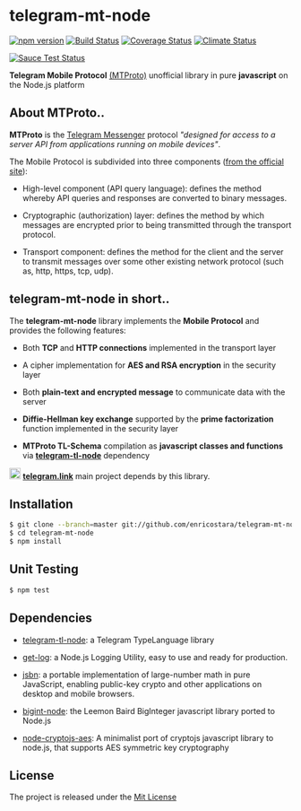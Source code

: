 # telegram-mt-node
[![npm version][npm-image]][npm-url] [![Build Status][travis-image]][travis-url] [![Coverage Status][coverage-image]][coverage-url] [![Climate Status][climate-image]][climate-url]

[![Sauce Test Status][sauce-image]][sauce-url]


**Telegram Mobile Protocol** [(MTProto)](https://core.telegram.org/mtproto) unofficial library in pure **javascript** on the Node.js platform

## About MTProto..

**MTProto** is the [Telegram Messenger](http://www.telegram.org ) protocol 
_"designed for access to a server API from applications running on mobile devices"_.

The Mobile Protocol is subdivided into three components ([from the official site](https://core.telegram.org/mtproto#general-description)):

 - High-level component (API query language): defines the method whereby API 
 queries and responses are converted to binary messages.
 
 - Cryptographic (authorization) layer: defines the method by which messages 
 are encrypted prior to being transmitted through the transport protocol.      
 
 - Transport component: defines the method for the client and the server to transmit 
 messages over some other existing network protocol (such as, http, https, tcp, udp).



## telegram-mt-node in short..

The **telegram-mt-node** library implements the **Mobile Protocol** and provides the following features:

 - Both **TCP** and **HTTP connections** implemented in the transport layer
 
 - A cipher implementation for **AES and RSA encryption** in the security layer
 
 - Both **plain-text and encrypted message** to communicate data with the server
 
 - **Diffie-Hellman key exchange** supported by the **prime factorization** function implemented in the security layer
 
 - **MTProto TL-Schema** compilation as **javascript classes and functions** via [**telegram-tl-node**](https://github.com/enricostara/telegram-tl-node) dependency

<img src="https://raw.githubusercontent.com/enricostara/telegram.link/master/telegram.link.png" 
    width="20" /> [**telegram.link**](http://telegram.link)  main project depends by this library.

## Installation

```bash
$ git clone --branch=master git://github.com/enricostara/telegram-mt-node.git
$ cd telegram-mt-node
$ npm install
```

## Unit Testing 

```bash
$ npm test
```

## Dependencies

- [telegram-tl-node](https://github.com/enricostara/telegram-tl-node): a Telegram TypeLanguage library

- [get-log](https://github.com/enricostara/get-log): a Node.js Logging Utility, easy to use and ready for production.

- [jsbn](https://github.com/enricostara/get-log): a portable implementation of large-number math in pure JavaScript, 
enabling public-key crypto and other applications on desktop and mobile browsers.

- [bigint-node](https://github.com/cwacek/bigint-node): the Leemon Baird BigInteger javascript library ported to Node.js

- [node-cryptojs-aes](https://github.com/chengxianga2008/node-cryptojs-aes): A minimalist port of cryptojs javascript 
library to node.js, that supports AES symmetric key cryptography 

## License

The project is released under the [Mit License](./LICENSE) 

[npm-url]: https://www.npmjs.org/package/telegram-mt-node
[npm-image]: https://badge.fury.io/js/telegram-mt-node.svg

[travis-url]: https://travis-ci.org/enricostara/telegram-mt-node
[travis-image]: https://travis-ci.org/enricostara/telegram-mt-node.svg?branch=master

[coverage-url]: https://coveralls.io/r/enricostara/telegram-mt-node?branch=master
[coverage-image]: https://img.shields.io/coveralls/enricostara/telegram-mt-node.svg

[climate-url]: https://codeclimate.com/github/enricostara/telegram-mt-node
[climate-image]: https://codeclimate.com/github/enricostara/telegram-mt-node/badges/gpa.svg

[sauce-url]: https://saucelabs.com/u/telegram-mt-node
[sauce-image]: https://saucelabs.com/browser-matrix/telegram-mt-node.svg
